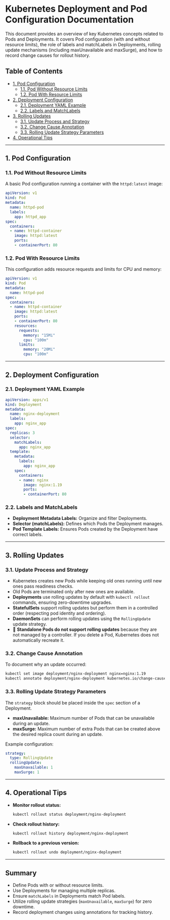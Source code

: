 # Kubernetes Deployment and Pod Configuration Documentation

This document provides an overview of key Kubernetes concepts related to Pods and Deployments. It covers Pod configuration (with and without resource limits), the role of labels and matchLabels in Deployments, rolling update mechanisms (including maxUnavailable and maxSurge), and how to record change causes for rollout history.

## Table of Contents
- [1. Pod Configuration](#1-pod-configuration)
  - [1.1. Pod Without Resource Limits](#11-pod-without-resource-limits)
  - [1.2. Pod With Resource Limits](#12-pod-with-resource-limits)
- [2. Deployment Configuration](#2-deployment-configuration)
  - [2.1. Deployment YAML Example](#21-deployment-yaml-example)
  - [2.2. Labels and MatchLabels](#22-labels-and-matchlabels)
- [3. Rolling Updates](#3-rolling-updates)
  - [3.1. Update Process and Strategy](#31-update-process-and-strategy)
  - [3.2. Change Cause Annotation](#32-change-cause-annotation)
  - [3.3. Rolling Update Strategy Parameters](#33-rolling-update-strategy-parameters)
- [4. Operational Tips](#4-operational-tips)

---

## 1. Pod Configuration

### 1.1. Pod Without Resource Limits
A basic Pod configuration running a container with the `httpd:latest` image:

```yaml
apiVersion: v1
kind: Pod
metadata:
  name: httpd-pod
  labels:
    app: httpd_app
spec:
  containers:
  - name: httpd-container
    image: httpd:latest
    ports:
    - containerPort: 80
```

### 1.2. Pod With Resource Limits
This configuration adds resource requests and limits for CPU and memory:

```yaml
apiVersion: v1
kind: Pod
metadata:
  name: httpd-pod
spec:
  containers:
  - name: httpd-container
    image: httpd:latest
    ports:
    - containerPort: 80
    resources:
      requests:
        memory: "15Mi"
        cpu: "100m"
      limits:
        memory: "20Mi"
        cpu: "100m"
```

---

## 2. Deployment Configuration

### 2.1. Deployment YAML Example

```yaml
apiVersion: apps/v1
kind: Deployment
metadata:
  name: nginx-deployment
  labels:
    app: nginx_app
spec:
  replicas: 3
  selector:
    matchLabels:
      app: nginx_app
  template:
    metadata:
      labels:
        app: nginx_app
    spec:
      containers:
      - name: nginx
        image: nginx:1.19
        ports:
        - containerPort: 80
```

### 2.2. Labels and MatchLabels
- **Deployment Metadata Labels:** Organize and filter Deployments.
- **Selector (matchLabels):** Defines which Pods the Deployment manages.
- **Pod Template Labels:** Ensures Pods created by the Deployment have correct labels.

---

## 3. Rolling Updates

### 3.1. Update Process and Strategy
- Kubernetes creates new Pods while keeping old ones running until new ones pass readiness checks.
- Old Pods are terminated only after new ones are available.
- **Deployments** use rolling updates by default with `kubectl rollout` commands, ensuring zero-downtime upgrades.
- **StatefulSets** support rolling updates but perform them in a controlled order (respecting pod identity and ordering).
- **DaemonSets** can perform rolling updates using the `RollingUpdate` update strategy.
- 🚫 **Standalone Pods do not support rolling updates** because they are not managed by a controller. If you delete a Pod, Kubernetes does not automatically recreate it.

### 3.2. Change Cause Annotation
To document why an update occurred:

```bash
kubectl set image deployment/nginx-deployment nginx=nginx:1.19
kubectl annotate deployment/nginx-deployment kubernetes.io/change-cause="Updated image to nginx:1.19"
```

### 3.3. Rolling Update Strategy Parameters
The `strategy` block should be placed inside the `spec` section of a Deployment.

- **maxUnavailable:** Maximum number of Pods that can be unavailable during an update.
- **maxSurge:** Maximum number of extra Pods that can be created above the desired replica count during an update.

Example configuration:

```yaml
strategy:
  type: RollingUpdate
  rollingUpdate:
    maxUnavailable: 1
    maxSurge: 1
```

---

## 4. Operational Tips
- **Monitor rollout status:**
  ```bash
  kubectl rollout status deployment/nginx-deployment
  ```
- **Check rollout history:**
  ```bash
  kubectl rollout history deployment/nginx-deployment
  ```
- **Rollback to a previous version:**
  ```bash
  kubectl rollout undo deployment/nginx-deployment
  ```

---

## Summary
- Define Pods with or without resource limits.
- Use Deployments for managing multiple replicas.
- Ensure `matchLabels` in Deployments match Pod labels.
- Utilize rolling update strategies (`maxUnavailable`, `maxSurge`) for zero downtime.
- Record deployment changes using annotations for tracking history.
